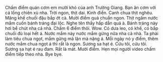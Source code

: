 Chấm điểm quán cơm em mười khó của anh Trường Giang. Bạn ăn cơm với cá lồng chiên xù nha. Trời ngon, thịt dai. Kinh điển. Canh chua thịt nghêu. Măng khế chuối đậu bắp ớt cà. Mười điểm quá chuẩn ngon. Thịt ngâm nước mắm cuốn bánh tráng đại lộc. Nghe tên thấy hấp dẫn quá à. Bánh tráng này hơi bể chút nha cả nhà. Chấm 6 điểm thôi. Wow. Có dưa leo, có khế, có bắp chuối đủ loại hết á. Nước mắm này nước mắm gừng nữa nha cả nhà. Ta phải làm tiêu chua ngọt, mắm gừng mà lặn mà nặng á. Mỗi ngày nó y điểm, thêm nước mắm chua ngọt á thì rất là ngon. Sương sa hạt é. Cứu tôi, cứu tôi. Sương sa hạt é rau đam. Rất là mát. Mười điểm. Hẹn mọi người video chấm điểm tiếp theo nha. Bye bye.